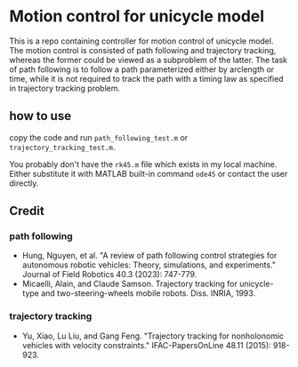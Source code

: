 # Motion control for unicycle model
 This is a repo containing controller for motion control of unicycle model. The motion control is consisted of path following and trajectory tracking, whereas the former could be viewed as a subproblem of the latter. The task of path following is to follow a path parameterized either by arclength or time, while it is not required to track the path with a  timing law as specified in trajectory tracking problem.
## how to use
copy the code and run `path_following_test.m` or `trajectory_tracking_test.m`.

You probably don't have the `rk45.m` file which exists in my local machine. Either substitute it with MATLAB built-in command `ode45` or contact the user directly.

## Credit
### path following
* Hung, Nguyen, et al. "A review of path following control strategies for autonomous robotic vehicles: Theory, simulations, and experiments." Journal of Field Robotics 40.3 (2023): 747-779.
* Micaelli, Alain, and Claude Samson. Trajectory tracking for unicycle-type and two-steering-wheels mobile robots. Diss. INRIA, 1993.
### trajectory tracking
* Yu, Xiao, Lu Liu, and Gang Feng. "Trajectory tracking for nonholonomic vehicles with velocity constraints." IFAC-PapersOnLine 48.11 (2015): 918-923.
